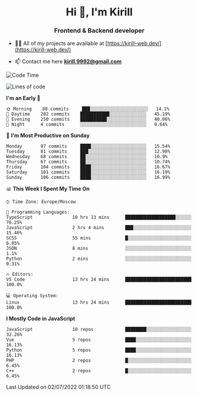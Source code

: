 <h1 align="center">Hi 👋, I'm Kirill</h1>
<h3 align="center">Frontend & Backend developer</h3>

- 👨‍💻 All of my projects are available at [https://kirill-web.dev/](https://kirill-web.dev/)

- 📫 Contact me here **kirill.9992@gmail.com**











<!--START_SECTION:waka-->
![Code Time](http://img.shields.io/badge/Code%20Time-0%20secs-blue)

![Lines of code](https://img.shields.io/badge/From%20Hello%20World%20I%27ve%20Written-477%20Thousand%20lines%20of%20code-blue)

**I'm an Early 🐤** 

```text
🌞 Morning    88 commits     ███░░░░░░░░░░░░░░░░░░░░░░   14.1% 
🌆 Daytime    282 commits    ███████████░░░░░░░░░░░░░░   45.19% 
🌃 Evening    250 commits    ██████████░░░░░░░░░░░░░░░   40.06% 
🌙 Night      4 commits      ░░░░░░░░░░░░░░░░░░░░░░░░░   0.64%

```
📅 **I'm Most Productive on Sunday** 

```text
Monday       97 commits     ████░░░░░░░░░░░░░░░░░░░░░   15.54% 
Tuesday      81 commits     ███░░░░░░░░░░░░░░░░░░░░░░   12.98% 
Wednesday    68 commits     ██░░░░░░░░░░░░░░░░░░░░░░░   10.9% 
Thursday     67 commits     ██░░░░░░░░░░░░░░░░░░░░░░░   10.74% 
Friday       104 commits    ████░░░░░░░░░░░░░░░░░░░░░   16.67% 
Saturday     101 commits    ████░░░░░░░░░░░░░░░░░░░░░   16.19% 
Sunday       106 commits    ████░░░░░░░░░░░░░░░░░░░░░   16.99%

```


📊 **This Week I Spent My Time On** 

```text
⌚︎ Time Zone: Europe/Moscow

💬 Programming Languages: 
TypeScript               10 hrs 13 mins      ███████████████████░░░░░░   76.25% 
JavaScript               2 hrs 4 mins        ███░░░░░░░░░░░░░░░░░░░░░░   15.46% 
SCSS                     55 mins             █░░░░░░░░░░░░░░░░░░░░░░░░   6.85% 
JSON                     8 mins              ░░░░░░░░░░░░░░░░░░░░░░░░░   1.1% 
Python                   2 mins              ░░░░░░░░░░░░░░░░░░░░░░░░░   0.31%

🔥 Editors: 
VS Code                  13 hrs 24 mins      █████████████████████████   100.0%

💻 Operating System: 
Linux                    13 hrs 24 mins      █████████████████████████   100.0%

```

**I Mostly Code in JavaScript** 

```text
JavaScript               10 repos            ████████░░░░░░░░░░░░░░░░░   32.26% 
Vue                      5 repos             ████░░░░░░░░░░░░░░░░░░░░░   16.13% 
Python                   5 repos             ████░░░░░░░░░░░░░░░░░░░░░   16.13% 
PHP                      2 repos             █░░░░░░░░░░░░░░░░░░░░░░░░   6.45% 
C++                      2 repos             █░░░░░░░░░░░░░░░░░░░░░░░░   6.45%

```



 Last Updated on 02/07/2022 01:18:50 UTC
<!--END_SECTION:waka-->
